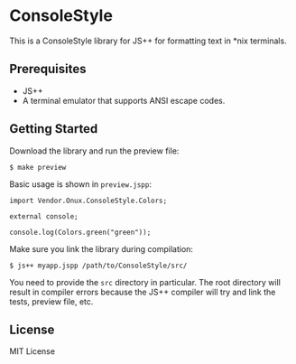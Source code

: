 # ConsoleStyle

This is a ConsoleStyle library for JS++ for formatting text in *nix terminals.

## Prerequisites

* JS++
* A terminal emulator that supports ANSI escape codes.

## Getting Started

Download the library and run the preview file:

    $ make preview

Basic usage is shown in `preview.jspp`:

    import Vendor.Onux.ConsoleStyle.Colors;
    
    external console;
    
    console.log(Colors.green("green"));

Make sure you link the library during compilation:

    $ js++ myapp.jspp /path/to/ConsoleStyle/src/

You need to provide the `src` directory in particular. The root directory will result in compiler errors because the JS++ compiler will try and link the tests, preview file, etc.

## License

MIT License
